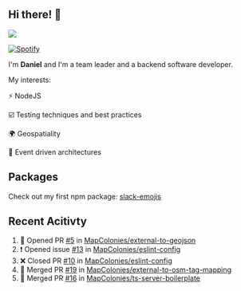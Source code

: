 ## Hi there! 👋

<p>
  <img src="https://github-readme-stats.vercel.app/api?username=syncush&theme=tokyonight">
</p>

[![Spotify](https://novatorem-rust.vercel.app/api/spotify)](https://open.spotify.com/user/syncush)

I'm **Daniel** and I'm a team leader and a backend software developer.

My interests:

⚡ NodeJS

☑️ Testing techniques and best practices

🌍 Geospatiality

🧠 Event driven architectures

## Packages
Check out my first npm package: [slack-emojis](https://www.npmjs.com/package/slack-emojis)

## Recent Acitivty
<!--START_SECTION:activity-->
1. 💪 Opened PR [#5](https://github.com/MapColonies/external-to-geojson/pull/5) in [MapColonies/external-to-geojson](https://github.com/MapColonies/external-to-geojson)
2. ❗️ Opened issue [#13](https://github.com/MapColonies/eslint-config/issues/13) in [MapColonies/eslint-config](https://github.com/MapColonies/eslint-config)
3. ❌ Closed PR [#10](https://github.com/MapColonies/eslint-config/pull/10) in [MapColonies/eslint-config](https://github.com/MapColonies/eslint-config)
4. 🎉 Merged PR [#19](https://github.com/MapColonies/external-to-osm-tag-mapping/pull/19) in [MapColonies/external-to-osm-tag-mapping](https://github.com/MapColonies/external-to-osm-tag-mapping)
5. 🎉 Merged PR [#16](https://github.com/MapColonies/ts-server-boilerplate/pull/16) in [MapColonies/ts-server-boilerplate](https://github.com/MapColonies/ts-server-boilerplate)
<!--END_SECTION:activity-->
